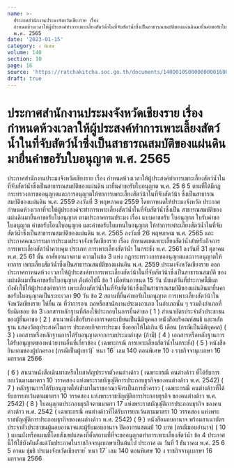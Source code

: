 ```yaml
---
name: >-
  ประกาศสำนักงานประมงจังหวัดเชียงราย เรื่อง
  กำหนดห้วงเวลาให้ผู้ประสงค์ทำการเพาะเลี้ยงสัตว์น้ำในที่จับสัตว์น้ำซึ่งเป็นสาธารณสมบัติของแผ่นดินมายื่นคำขอรับใบอนุญาต
  พ.ศ. 2565
date: '2023-01-15'
category: ง พิเศษ
volume: 140
section: 10
page: 16
source: 'https://ratchakitcha.soc.go.th/documents/140D010S0000000001600.pdf'
draft: true
---
```


# ประกาศสำนักงานประมงจังหวัดเชียงราย เรื่อง กำหนดห้วงเวลาให้ผู้ประสงค์ทำการเพาะเลี้ยงสัตว์น้ำในที่จับสัตว์น้ำซึ่งเป็นสาธารณสมบัติของแผ่นดินมายื่นคำขอรับใบอนุญาต พ.ศ. 2565

ประกาศสำนักงานประมงจังหวัดเชียงราย เรื่อง กำหนดห้วงเวลาให้ผู้ประสงค์ทำการเพาะเลี้ยงสัตว์น้ำในที่จับสัตว์น้ำซึ่งเป็นสาธารณสมบัติของแผ่นดิน มายื่นคำขอรับใบอนุญาต พ.ศ. 25 6 5 ตามที่ได้มีกฎกระทรวงการขออนุญาตและการอนุญาตให้ทาการเพาะเลี้ยงสัตว์น้าในที่จับสัตว์น้า ซึ่งเป็นสาธารณสมบัติของแผ่นดิน พ.ศ. 2559 ลงวันที่ 3 พฤษภาคม 2559 โดยกาหนดให้ประมงจังหวัด ประกาศกำหนดห้วงเวลาที่จะให้ผู้ประสงค์จะทำการเพาะเลี้ยงสัตว์น้ำในที่จับสัตว์น้ำซึ่งเป็น สาธารณสมบัติของแผ่นดินมายื่นคาขอรับใบอนุญาต ตามประกาศกรมประมง เรื่อง แบบคาขอรับ ใบอนุญาต ใบรับคำขอ ใบอนุญาต คำขอรับโอนใบอนุญาต และคำขอรับใบแทนใบอนุญาต ให้ทำการเพำะเลี้ยงสัตว์น้ำในที่จับสัตว์น้ำซึ่งเป็นสาธารณสมบัติของแผ่นดิน พ.ศ. 2565 ลงวันที่ 26 พฤษภาคม พ.ศ. 2565 และประกาศคณะกรรมการประมงประจาจังหวัดเชียงราย เรื่อง กำหนดเขตเพาะเลี้ยงสัตว์น้ำสำหรับกิจการการเพาะเลี้ยงสัตว์น้ำควบคุม ประเภท การเพาะเลี้ยงสัตว์น้ำ ในกระชัง พ.ศ. 2561 ลงวันที่ 31 ตุลาคม พ.ศ. 25 61 นั้น อาศัยอานาจตาม ความในข้อ 3 แห่ง กฎกระทรวงการขออนุญาตและการอนุญาตให้ทาการ เพาะเลี้ยงสัตว์น้ำซึ่งเป็นสาธารณสมบัติของแผ่นดิน พ.ศ. 2559 ประมงจังหวัดเชียงราย ออกประกาศกาหนดห้วง เวลาให้ผู้ประสงค์ทาการเพาะเลี้ยงสัตว์น้าในที่จับสัตว์น้าซึ่งเป็นสาธารณสมบัติ ของแผ่นดินมายื่นคาขอรับใบอนุญาต ดังต่อไปนี้ ข้อ 1 เมื่อพ้นกาหนด 15 วัน นับแต่วันที่ประกาศนี้มีผลบังคับใช้ให้ผู้ประสงค์ทาการ เพาะเลี้ยงสัตว์น้ำในที่จับสัตว์น้าซึ่งเป็นสาธารณสมบัติของแผ่นดินมายื่นคาขอรับใบอนุญาตเป็นระยะเวลา 90 วัน ข้อ 2 สถานที่ยื่นคำขอรับใบอนุญาต การเพาะเลี้ยงสัตว์น้าในจังหวัดเชียงราย ให้ยื่น ณ ที่ว่าการอาเ ภอหรือสานักงานประมงอาเภอ ในอำเภอนั้น ๆ รวมถึงอำเภอที่รับผิดชอบ ข้อ 3 เอกสารหลักฐานที่ต้องใช้ประกอบในการยื่นคำขอ ( 1 ) สำเนาบัตรประจำตัวประชาชนของผู้ยื่นคาขอ ( 2 ) สาเนาหนังสือรับรองการจดทะเบียนเป็นนิติบุคคล หนังสือบริคณห์สนธิ และหลักฐาน แสดงวัตถุประสงค์ในการ ประกอบกิจการประมง ซึ่งออกให้ไม่เกิน 6 เดือน (กรณีเป็นนิติบุคคล) ( 3 ) เอกสารหรือหลักฐานการได้รับอนุญาตจากกรมประมงล่าสุด (ถ้ามี) ( 4 ) เอกสารหรือหลักฐานการได้รับอนุญาตของหน่วยงานอื่นที่เกี่ยวข้อง ( เฉพาะกรณี การเพาะเลี้ยงสัตว์น้ำในกระชัง) ( 5 ) หนังสือยินยอมของผู้ปกครอง (กรณีเป็นผู้เยาว์) ้ หนา 16 ่ เลม 140 ตอนพิเศษ 10 ง ราชกิจจานุเบกษา 16 มกราคม 2566

( 6 ) สาเนาหนังสือเดินทางหรือใบสาคัญประจาตัวคนต่างด้าว ( เฉพาะกรณี คนต่างด้าว ที่ได้รับการยกเว้นตามมาตรา 10 วรรคสอง แห่งพระราชบัญญัติการประกอบธุรกิจของคนต่างด้าว พ.ศ. 2542) ( 7 ) หลักฐานการได้รับอนุญาตให้เข้ำมาในราชอาณาจักรเป็นการชั่วคราว ( เฉพาะกรณี คนต่างด้าวที่ได้รับการยกเว้นตามมาตรา 10 วรรคสอง แห่งพระราชบัญญัติการประกอบธุรกิจ ของคนต่างด้าว พ.ศ. 2542) ( 8 ) ใบอนุญาตประกอบธุรกิจตามมาตรา 17 แห่งพระราชบัญญัติการประกอบธุรกิจ ของคนต่างด้าว พ.ศ. 2542 ( เฉพาะกรณี คนต่างด้าวที่ได้รับการยกเว้นตามมาตรา 10 วรรคสอง แห่งพระราชบัญญัติการประกอบธุรกิจของคนต่างด้าว พ.ศ. 2542) ( 9 ) หนังสือมอบอานาจ พร้อมสาเนาบัตรประจาตัวประชาชนผู้มอบอานาจและผู้รับมอบอานาจ ปิดอากรแสตมป์ 10 บาท (กรณีมอบอำนาจ) ( 10 ) แผนผังหรือแผนที่โดยสังเขปแสดงที่ตั้งสถานที่ที่จะขออนุญาตทำการเพาะเลี้ยงสัตว์น้ำ ข้อ 4 ประกาศนี้ให้ใช้บังคับตั้งแต่วันประกาศในราชกิจจานุเบกษาเป็นต้นไป ประกาศ ณ วันที่ 1 ธันวาคม พ.ศ. 25 6 5 อาคม ชุ่มธิ ประมงจังหวัดเชียงราย ้ หนา 17 ่ เลม 140 ตอนพิเศษ 10 ง ราชกิจจานุเบกษา 16 มกราคม 2566
